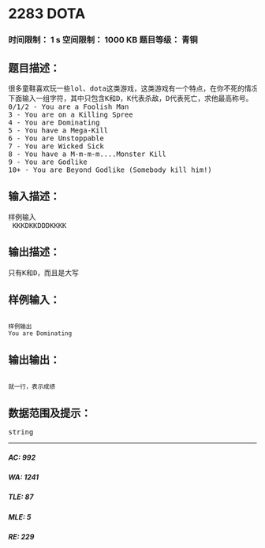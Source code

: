 # 2283 DOTA   
### 时间限制： 1 s     空间限制： 1000 KB     题目等级： 青铜  
## 题目描述：  

<pre>
很多童鞋喜欢玩一些lol、dota这类游戏，这类游戏有一个特点，在你不死的情况下连续杀人会有不同称号。  
下面输入一组字符，其中只包含K和D，K代表杀敌，D代表死亡，求他最高称号。  
0/1/2 - You are a Foolish Man  
3 - You are on a Killing Spree   
4 - You are Dominating   
5 - You have a Mega-Kill   
6 - You are Unstoppable  
7 - You are Wicked Sick  
8 - You have a M-m-m-m....Monster Kill   
9 - You are Godlike   
10+ - You are Beyond Godlike (Somebody kill him!)
</pre>
  
  
## 输入描述：  

<pre>
样例输入  
 KKKDKKDDDKKKK
</pre>
  
  
## 输出描述：  

<pre>
只有K和D，而且是大写
</pre>
  
  
## 样例输入：  

<pre><code>
样例输出  
You are Dominating
</code></pre>
  
  
## 输出输出：  

<pre><code>
就一行，表示成绩
</code></pre>
  
  
## 数据范围及提示：  

<pre>
string
</pre>
  
  
***  

##### AC: 992  
##### WA: 1241  
##### TLE: 87  
##### MLE: 5  
##### RE: 229  
